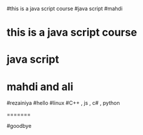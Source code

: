 #this is a java script course
#java script
#mahdi
# this is a java script course
# java script
# mahdi and ali
#rezainiya
#hello
#linux
#C++ , js , c# , python

=======

#goodbye
